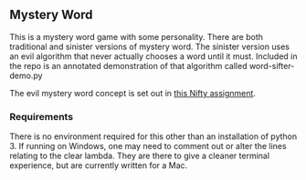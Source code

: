 ## Mystery Word

This is a mystery word game with some personality.  There are both traditional and sinister versions of mystery word.  The sinister version uses an evil algorithm that never actually chooses a word until it must.  Included in the repo is an annotated demonstration of that algorithm called word-sifter-demo.py

The evil mystery word concept is set out in [this Nifty assignment](http://nifty.stanford.edu/2011/schwarz-evil-hangman/).  

### Requirements
There is no environment required for this other than an installation of python 3.  If running on Windows, one may need to comment out or alter the lines relating to the clear lambda.  They are there to give a cleaner terminal experience, but are currently written for a Mac.  


